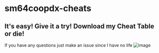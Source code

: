 # sm64coopdx-cheats
## It's easy! Give it a try! Download my Cheat Table or die!

If you have any questions just make an issue since I have no life
![image](https://github.com/user-attachments/assets/1e8b0a7c-f418-4206-867c-67eb2e3d0a28)
